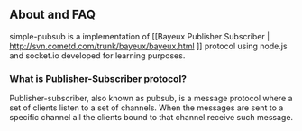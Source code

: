 ## About and FAQ
simple-pubsub is a implementation of [[Bayeux Publisher Subscriber | http://svn.cometd.com/trunk/bayeux/bayeux.html ]] protocol using node.js
and socket.io developed for learning purposes.

### What is Publisher-Subscriber protocol?
Publisher-subscriber, also known as pubsub, is a message protocol where a set of
clients listen to a set of channels. When the messages are sent to a specific 
channel all the clients bound to that channel receive such message.
